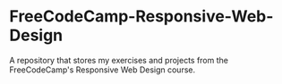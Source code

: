 # FreeCodeCamp-Responsive-Web-Design
A repository that stores my exercises and projects from the FreeCodeCamp's Responsive Web Design course. 
